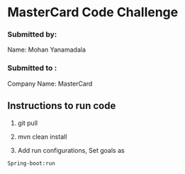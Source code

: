 # MasterCard Code Challenge

### Submitted by:

Name: Mohan Yanamadala

### Submitted to :

Company Name: MasterCard

## Instructions to run code

1) git pull  

2) mvn clean install

3) Add run configurations, Set goals as

```bash
Spring-boot:run
```



